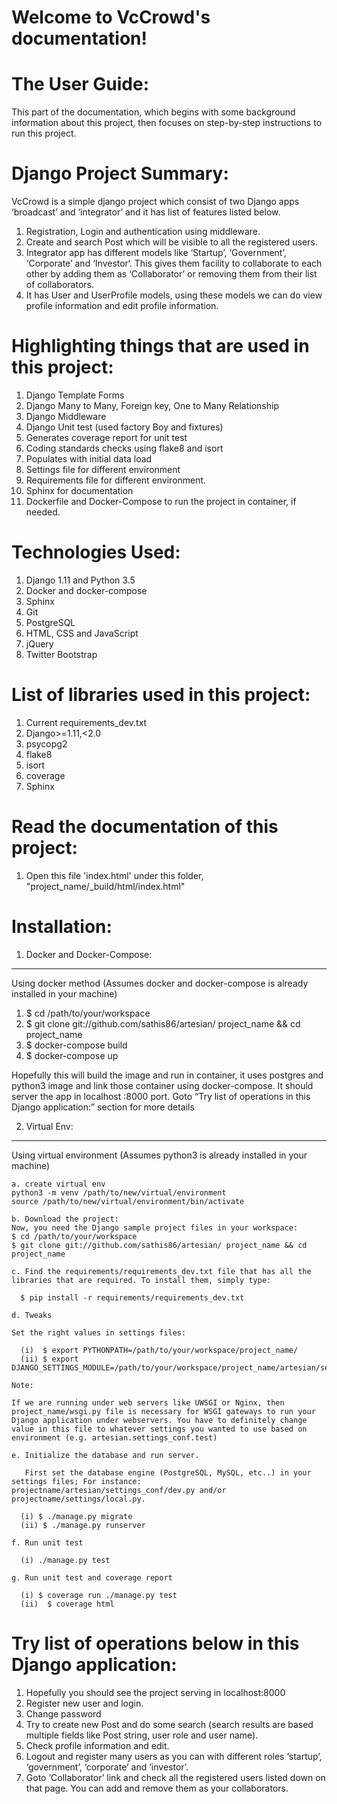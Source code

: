 Welcome to VcCrowd's documentation!
===================================

The User Guide:
===============
This part of the documentation, which begins with some background information about this project, then focuses on step-by-step instructions to run this project.

Django Project Summary:
=======================
VcCrowd is a simple django project which consist of two Django apps ‘broadcast’ and ‘integrator’ and it has list of features listed below.
1. Registration, Login and authentication using middleware.
2. Create and search Post which will be visible to all the registered users.
3. Integrator app has different models like ‘Startup’, ‘Government’, ‘Corporate’ and ‘Investor‘. This gives them facility to collaborate to each other by adding them as ‘Collaborator’ or removing them from their list of collaborators.
4. It has User and UserProfile models, using these models we can do view profile information and edit profile information.

Highlighting things that are used in this project:
==================================================
1. Django Template Forms
2. Django Many to Many, Foreign key, One to Many Relationship
3. Django Middleware
4. Django Unit test (used factory Boy and fixtures)
5. Generates coverage report for unit test
6. Coding standards checks using flake8 and isort
7. Populates with initial data load
8. Settings file for different environment
9. Requirements file for different environment.
10. Sphinx for documentation
11. Dockerfile and Docker-Compose to run the project in container, if needed.

Technologies Used:
==================
1. Django 1.11 and Python 3.5
2. Docker and docker-compose
3. Sphinx
4. Git
5. PostgreSQL
6. HTML, CSS and JavaScript
7. jQuery
8. Twitter Bootstrap

List of libraries used in this project:
=======================================
1. Current requirements_dev.txt
2. Django>=1.11,<2.0
3. psycopg2
4. flake8
5. isort
6. coverage
7. Sphinx

Read the documentation of this project:
=======================================
1. Open this file 'index.html' under this folder, "project_name/_build/html/index.html"

Installation:
=============

1. Docker and Docker-Compose:
-----------------------------

Using docker method (Assumes docker and docker-compose is already installed in your machine)

1. $ cd /path/to/your/workspace
2. $ git clone git://github.com/sathis86/artesian/ project_name && cd project_name
3. $ docker-compose build
4. $ docker-compose up

Hopefully this will build the image and run in container, it uses postgres and python3 image and link those container using docker-compose. It should server the app in localhost :8000 port.
Goto “Try list of operations in this Django application:” section for more details


2. Virtual Env:
---------------

Using virtual environment (Assumes python3 is already installed in your machine)

    a. create virtual env
    python3 -m venv /path/to/new/virtual/environment
    source /path/to/new/virtual/environment/bin/activate

    b. Download the project:
    Now, you need the Django sample project files in your workspace:
    $ cd /path/to/your/workspace
    $ git clone git://github.com/sathis86/artesian/ project_name && cd project_name

    c. Find the requirements/requirements_dev.txt file that has all the libraries that are required. To install them, simply type:

      $ pip install -r requirements/requirements_dev.txt

    d. Tweaks

    Set the right values in settings files:

      (i)  $ export PYTHONPATH=/path/to/your/workspace/project_name/
      (ii) $ export DJANGO_SETTINGS_MODULE=/path/to/your/workspace/project_name/artesian/settings_conf/dev

    Note:

    If we are running under web servers like UWSGI or Nginx, then
    project_name/wsgi.py file is necessary for WSGI gateways to run your Django application under webservers. You have to definitely change value in this file to whatever settings you wanted to use based on environment (e.g. artesian.settings_conf.test)

    e. Initialize the database and run server.

       First set the database engine (PostgreSQL, MySQL, etc..) in your settings files; For instance: projectname/artesian/settings_conf/dev.py and/or projectname/settings/local.py.

      (i) $ ./manage.py migrate
      (ii) $ ./manage.py runserver

    f. Run unit test

      (i) ./manage.py test

    g. Run unit test and coverage report

      (i) $ coverage run ./manage.py test
      (ii)  $ coverage html

Try list of operations below in this Django application:
========================================================
1. Hopefully you should see the project serving in localhost:8000
2. Register new user and login.
3. Change password
4. Try to create new Post and do some search (search results are based multiple fields like Post string, user role and user name).
5. Check profile information and edit.
6. Logout and register many users as you can with different roles ‘startup’,  ‘government’, ‘corporate’ and ‘investor’.
7. Goto ‘Collaborator’ link and check all the registered users listed down on that page. You can add and remove them as your collaborators.
